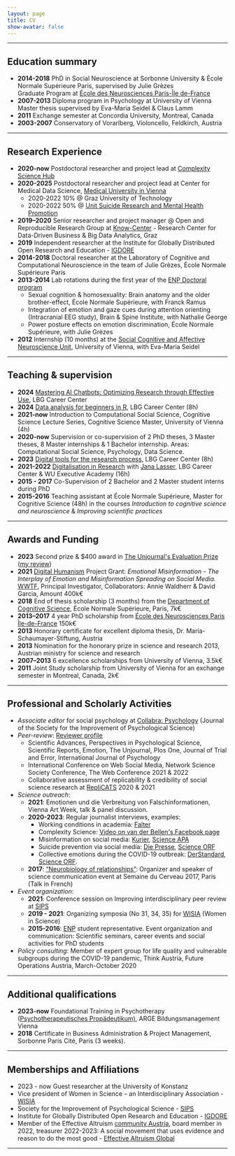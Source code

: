 ```yaml
---
layout: page
title: CV
show-avatar: false
---
```


<!--- to add an image here, use either html, or the kramdown example below, delete this line and the last dashes +arrow
<p align="center">
  <img width="250" height="250" src="/assets/img/Hannah_Metzler_ORRG.jpg">
</p>

![cvphoto](/assets/img/Hannah_Metzler_ORRG.jpg "Hannah Metzler" 250x250){:class="img-responsive" height="250px" width="250px"}-->

___

## Education summary

* **2014-2018** PhD in Social Neuroscience at Sorbonne University & École Normale Supérieure Paris, supervised by Julie Grèzes  
    Graduate Program at [École des Neurosciences Paris-Île de-France][ENP]
* **2007-2013** Diploma program in Psychology at University of Vienna  
    Master thesis supervised by Eva-Maria Seidel & Claus Lamm 
* **2011** Exchange semester at Concordia University, Montreal, Canada
* **2003-2007** Conservatory of Vorarlberg, Violoncello, Feldkirch, Austria

___


## Research Experience

* **2020-now** Postdoctoral researcher and project lead at [Complexity Science Hub][CSH]
* **2020-2025** Postdoctoral researcher and project lead at Center for Medical Data Science, [Medical University in Vienna][Meduni]
    * 2020-2022 10% @ Graz University of Technology
    * 2020-2022 50% @ [Unit Suicide Research and Mental Health Promotion][Thomas]
* **2019–2020** Senior researcher and project manager @ Open and Reproducible Research Group at [Know-Center][KNOW] - Research Center for Data-Driven Business & Big Data Analytics, Graz
* **2019** Independent researcher at the Institute for Globally Distributed Open Research and Education - [IGDORE][IGDORE] 
* **2014-2018** Doctoral researcher at the Laboratory of Cognitive and Computational Neuroscience in the team of Julie Grèzes, École Normale Supérieure Paris
* **2013-2014** Lab rotations during the first year of the [ENP Doctoral program][ENPprogram]
    * Sexual cognition & homosexuality: Brain anatomy and the older brother-effect, École Normale Supérieure, with Franck Ramus
    * Integration of emotion and gaze cues during attention orienting (Intracranial EEG study), Brain & Spine Institute, with Nathalie George
    * Power posture effects on emotion discrimination, École Normale Supérieure, with Julie Grèzes
* **2012** Internship (10 months) at the [Social Cognitive and Affective Neuroscience Unit][SCAN], University of Vienna, with Eva-Maria Seidel

___


## Teaching & supervision

* **2024** [Mastering AI Chatbots: Optimizing Research through Effective Use](https://github.com/hannahmetzler/ai_skills), LBG Career Center
* **2024** [Data analysis for beginners in R](https://github.com/hannahmetzler/R_intro), LBG Career Center (8h)
* **2021-now** Introduction to Computational Social Science, Cognitive Science Lecture Series, Cognitive Science Master, University of Vienna (4h)
* **2020-now** Supervision or co-supervision of 2 PhD theses, 3 Master theses, 8 Master internships & 1 Bachelor internship. Areas: Computational Social Science, Psychology, Data Science. 
* **2023** [Digital tools for the research process](https://github.com/hannahmetzler/digital_tools_research), LBG Career Center (8h)
* **2021-2022** [Digitalisation in Research](https://github.com/JanaLasser/digitalisation-in-research-module-2) with [Jana Lasser](www.janalasser.at), LBG Career Center & WU Executive Academy (16h)
* **2015 - 2017** Co-Supervision of 2 Bachelor and 2 Master student interns during PhD
* **2015-2016** Teaching assistant at École Normale Supérieure, Master for Cognitive Science (48h) in the courses 
_Introduction to cognitive science and neuroscience_ & _Improving scientific practices_

___


## Awards and Funding

* **2023** Second prize & $400 award in [The Unjournal's Evaluation Prize](https://globalimpact.gitbook.io/the-unjournal-project-and-communication-space/readme-1/latest-updates/impactful-research-prize-winners) ([my review](https://unjournal.pubpub.org/pub/cashtransferseval1/release/4)) 
* **2021** [Digital Humanism](https://www.wwtf.at/digital_humanism/) Project Grant: _Emotional Misinformation - The Interplay of Emotion and Misinformation Spreading on Social Media._ [WWTF](https://wwtf.at/programmes/information_communication/#ICT20), Principal Investigator, Collaborators: Annie Waldherr & David Garcia,  Amount 400k€
* **2018** End of thesis scholarship (3 months) from the [Department of Cognitive Science][DEC], École Normale Supérieure, Paris, 7k€
* **2013–2017** 4 year PhD scholarship from [École des Neurosciences Paris Île-de-France][ENP] 150k€
* **2013** Honorary certificate for excellent diploma thesis, Dr. Maria-Schaumayer-Stiftung, Austria
* **2013** Nomination for the honorary prize in science and research 2013, Austrian ministry for science and research
* **2007–2013** 6 excellence scholarships from University of Vienna, 3.5k€
* **2011** Joint Study scholarship from University of Vienna for an exchange semester in Montreal, Canada, 2k€

___


## Professional and Scholarly Activities

* *Associate editor* for social psychology at [Collabra: Psychology](https://online.ucpress.edu/collabra) (Journal of the Society for the Improvement of Psychological Science)
* *Peer-review*: [Reviewer profile](https://www.webofscience.com/wos/author/record/1963790)
    - Scientific Advances, Perspectives in Psychological Science, Scientific Reports, Emotion, The Unjournal, Plos One, Journal of Trial and Error, International Journal of Psychology
    - International Conference on Web Social Media, Network Science Society Conference, The Web Conference 2021 & 2022
    - Collaborative assessment of replicability & credibility of social science research at [RepliCATS](https://replicats.research.unimelb.edu.au/) 2020 & 2021
* *Science outreach*: 
    - **2021**: Emotionen und die Verbreitung von Falschinformationen, Vienna Art Week, talk & panel discussion.
    - **2020-2023**: Regular journalist interviews, examples:
        * Working conditions in academia: [Falter](https://www.falter.at/zeitung/20230322/sturm-statt-elfenbeinturm)
        * Complexity Science: [Video on van der Bellen's Facebook page](https://www.facebook.com/watch/?v=731750567653204)
        * Misinformation on social media: [Kurier](https://kurier.at/wien-wills-wissen/wir-sind-nicht-so-einfach-zu-manipulieren/402428147), [Science APA](https://science.apa.at/power-search/12856578295990689252)
        * Suicide prevention via social media: [Die Presse](https://www.diepresse.com/6227205/wie-praevention-auf-twitter-suizide-verhindern-kann), [Science ORF](https://science.orf.at/stories/3216588/)
        * Collective emotions during the  COVID-19 outbreak: [DerStandard](https://www.derstandard.at/story/2000115973796/coronavirus-twitter-spiegelt-aengste-und-sorgen-der-menschen-wider), [Science ORF](https://science.orf.at/stories/3200583/).
    - **2017**: [“Neurobiology of relationships”](https://hannahmetzler.eu/downloads/Semaine_du_cerveau_ENP_2017_neurobiology_relationships.pdf): Organizer and speaker of science communication event at Semaine du Cerveau 2017, Paris (Talk in French) 
* *Event organization*:
    - **2021**: Conference session on Improving interdisciplinary peer review at [SIPS](https://www.improvingpsych.org/SIPS2021/)
    - **2019 - 2021**: Organizing symposia (No 31, 34, 35) for [WISIA](http://www.wisia.at/) (Women in Science)
    - **2015-2016**: [ENP][ENPprogram] student representative. Event organization and communication: Scientific seminars, career events and social activities for PhD students
* *Policy consulting*: Member of expert group for life quality and vulnerable subgroups during the COVID-19 pandemic, Think Austria, Future Operations Austria, March-October 2020
    
___

## Additional qualifications

* **2023-now** Foundational Training in Psychotherapy ([Psychotherapeutisches Propädeutikum)](https://www.bildungsmanagement.ac.at/bildungsangebote/diplomlehrgaenge/psychotherapeutisches-propaedeutikum.html), ARGE Bildungsmanagement Vienna
* **2018** Certificate in Business Administration & Project Management, Sorbonne Paris Cité, Paris (3 weeks).

___


## Memberships and Affiliations

* 2023 - now	Guest researcher at the University of Konstanz
* Vice president of Women in Science – an Interdisciplinary Association - [WISIA](http://www.wisia.at/)
* Society for the Improvement of Psychological Science - [SIPS](https://improvingpsych.org)
* Institute for Globally Distributed Open Research and Education - [IGDORE][IGDORE] 
* Member of the Effective Altruism [community Austria](https://effectivealtruism.at/unser-team), board member in 2022, treasurer 2022-2023: A social movement that uses evidence and reason to do the most good - [Effective Altruism Global](https://www.effectivealtruism.org)


___



[ENP]: https://universitypositions.eu/universities/france/ecole-des-neurosciences-de-paris-enp
[ENPprogram]: http://www.paris-neuroscience.fr/en/graduate-program
[DEC]: https://cognition.ens.fr/en
[SCAN]: https://scan-psy.univie.ac.at/
[KNOW]: https://www.know-center.tugraz.at/
[CSS]: https://dgarcia.eu/about-us/
[Thomas]: https://www.meduniwien.ac.at/hp/fileadmin/sozialmedizin/Unit_Suizidforschung___Mental_Health_Promotion.pdf
[CSH]: https://csh.ac.at
[IGDORE]: https://igdore.org/
[Meduni]: https://www.meduniwien.ac.at/web/forschung/researcher-profiles/researcher-profiles/detail/?res=hannah_metzler


